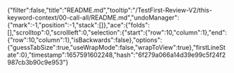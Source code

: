 {"filter":false,"title":"README.md","tooltip":"/TestFirst-Review-V2/this-keyword-context/00-call-all/README.md","undoManager":{"mark":-1,"position":-1,"stack":[]},"ace":{"folds":[],"scrolltop":0,"scrollleft":0,"selection":{"start":{"row":10,"column":1},"end":{"row":10,"column":1},"isBackwards":false},"options":{"guessTabSize":true,"useWrapMode":false,"wrapToView":true},"firstLineState":0},"timestamp":1657591602248,"hash":"6f279a066a14d39e99c5f24f2987cb3b90c9e953"}